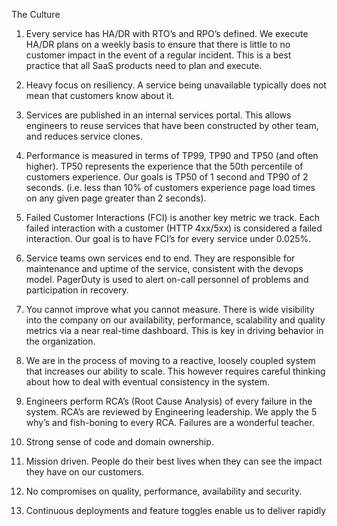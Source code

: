 The Culture

1. Every service has HA/DR with RTO’s and RPO’s defined. We execute HA/DR plans on a weekly basis to ensure that there is little to no customer impact in the event of a regular incident. This is a best practice that all SaaS products need to plan and execute.

2. Heavy focus on resiliency. A service being unavailable typically does not mean that customers know about it.

3. Services are published in an internal services portal. This allows engineers to reuse services that have been constructed by other team, and reduces service clones.

4. Performance is measured in terms of TP99, TP90 and TP50 (and often higher). TP50 represents the experience that the 50th percentile of customers experience. Our goals is TP50 of 1 second and TP90 of 2 seconds. (i.e. less than 10% of customers experience page load times on any given page greater than 2 seconds).

5. Failed Customer Interactions (FCI) is another key metric we track. Each failed interaction with a customer (HTTP 4xx/5xx) is considered a failed interaction. Our goal is to have FCI’s for every service under 0.025%.

6. Service teams own services end to end. They are responsible for maintenance and uptime of the service, consistent with the devops model. PagerDuty is used to alert on-call personnel of problems and participation in recovery.

7. You cannot improve what you cannot measure. There is wide visibility into the company on our availability, performance, scalability and quality metrics via a near real-time dashboard. This is key in driving behavior in the organization.

8. We are in the process of moving to a reactive, loosely coupled system that increases our ability to scale. This however requires careful thinking about how to deal with eventual consistency in the system.

9. Engineers perform RCA’s (Root Cause Analysis) of every failure in the system. RCA’s are reviewed by Engineering leadership. We apply the 5 why’s and fish-boning to every RCA. Failures are a wonderful teacher.

10. Strong sense of code and domain ownership.

11. Mission driven. People do their best lives when they can see the impact they have on our customers.

12. No compromises on quality, performance, availability and security.

13. Continuous deployments and feature toggles enable us to deliver rapidly
